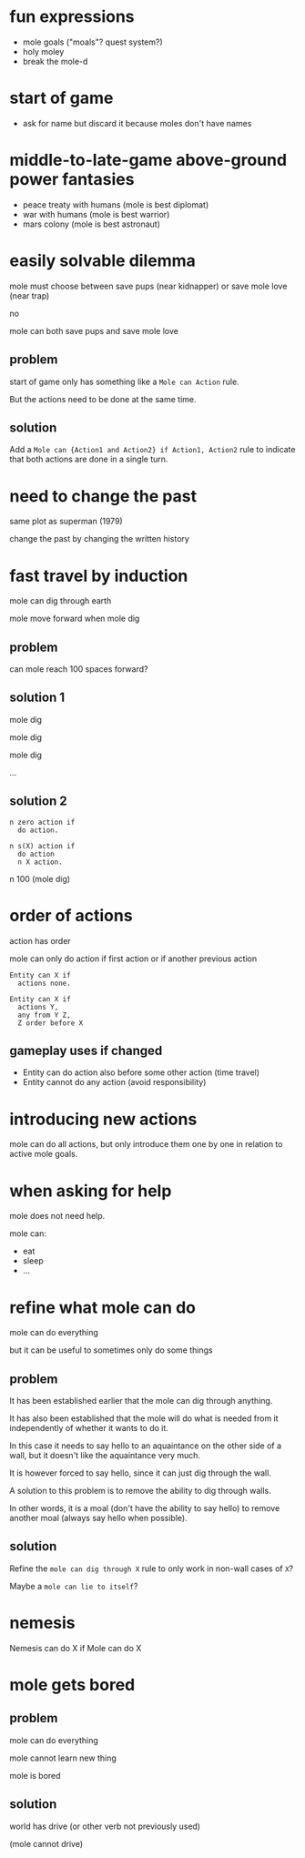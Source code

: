 # fun expressions

- mole goals ("moals"? quest system?)
- holy moley
- break the mole-d


# start of game

- ask for name but discard it because moles don't have names


# middle-to-late-game above-ground power fantasies

- peace treaty with humans (mole is best diplomat)
- war with humans (mole is best warrior)
- mars colony (mole is best astronaut)


# easily solvable dilemma

mole must choose between save pups (near kidnapper) or save mole love
(near trap)

no

mole can both save pups and save mole love

## problem

start of game only has something like a `Mole can Action` rule.

But the actions need to be done at the same time.

## solution

Add a `Mole can {Action1 and Action2} if Action1, Action2` rule to
indicate that both actions are done in a single turn.


# need to change the past

same plot as superman (1979)

change the past by changing the written history


# fast travel by induction

mole can dig through earth

mole move forward when mole dig

## problem

can mole reach 100 spaces forward?


## solution 1

mole dig

mole dig

mole dig

...


## solution 2

```
n zero action if
  do action.

n s(X) action if
  do action
  n X action.
```

n 100 (mole dig)


# order of actions

action has order

mole can only do action if first action or if another previous action

```
Entity can X if
  actions none.

Entity can X if
  actions Y,
  any from Y Z,
  Z order before X
```

## gameplay uses if changed

- Entity can do action also before some other action (time travel)
- Entity cannot do any action (avoid responsibility)


# introducing new actions

mole can do all actions, but only introduce them one by one in relation
to active mole goals.


# when asking for help

mole does not need help.

mole can:

  - eat
  - sleep
  - ...


# refine what mole can do

mole can do everything

but it can be useful to sometimes only do some things

## problem

It has been established earlier that the mole can dig through anything.

It has also been established that the mole will do what is needed from
it independently of whether it wants to do it.

In this case it needs to say hello to an aquaintance on the other side
of a wall, but it doesn't like the aquaintance very much.

It is however forced to say hello, since it can just dig through the
wall.

A solution to this problem is to remove the ability to dig through
walls.

In other words, it is a moal (don't have the ability to say hello) to
remove another moal (always say hello when possible).

## solution

Refine the `mole can dig through X` rule to only work in non-wall cases
of `X`?

Maybe a `mole can lie to itself`?


# nemesis

Nemesis can do X if Mole can do X


# mole gets bored

## problem

mole can do everything

mole cannot learn new thing

mole is bored

## solution

world has drive (or other verb not previously used)

(mole cannot drive)
